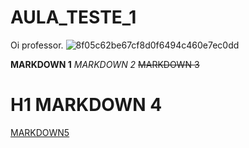 # AULA_TESTE_1

Oi professor.
![8f05c62be67cf8d0f6494c460e7ec0dd](https://github.com/pyramidheather/AULA_TESTE_1/assets/144141779/e1750235-9e93-4622-a744-235b6b9ed6c5)

__MARKDOWN 1__
*MARKDOWN 2*
~~MARKDOWN 3~~ 
# H1 MARKDOWN 4
[MARKDOWN5](https://www.youtube.com/watch?v=9bZkp7q19f0)


